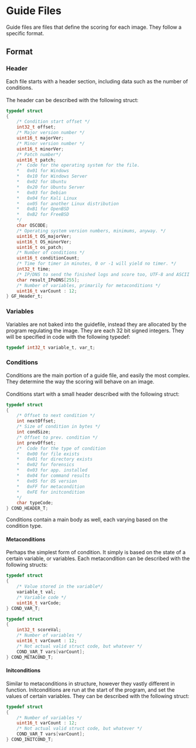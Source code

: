 # Guide Files

Guide files are files that define the scoring for each image. They follow a specific format.

## Format

### Header

Each file starts with a header section, including data such as the number of conditions. \
\
The header can be described with the following struct:
```C
typedef struct
{
    /* Condition start offset */
    int32_t offset;
    /* Major version number */
    uint16_t majorVer;
    /* Minor version number */
    uint16_t minorVer;
    /* Patch number*/
    uint16_t patch;
    /*  Code for the operating system for the file.
    *   0x01 for Windows
    *   0x10 for Windows Server
    *   0x02 for Ubuntu
    *   0x20 for Ubuntu Server
    *   0x03 for Debian
    *   0x04 for Kali Linux
    *   ox05 for another Linux distribution
    *   0xB1 for OpenBSD
    *   0xB2 for FreeBSD
    */
    char OSCODE;
    /* Operating system version numbers, minimums, anyway. */
    uint16_t OS_majorVer;
    uint16_t OS_minorVer;
    uint16_t os_patch;
    /* Number of conditions */
    uint16_t conditionCount;
    /* Time for timer in minutes, 0 or -1 will yield no timer. */
    int32_t time;
    /* IP/DNS to send the finished logs and score too, UTF-8 and ASCII only */
    char result_IPoDNS[255];
    /* Number of variables, primarily for metaconditions */
    uint16_t varCount : 12;
} GF_Header_t;
```

### Variables

Variables are not baked into the guidefile, instead they are allocated by the program regulating the image. They are each 32 bit signed integers. They will be specified in code with the following typedef:
```C
typedef int32_t variable_t, var_t;
```

### Conditions

Conditions are the main portion of a guide file, and easily the most complex. They determine the way the scoring will behave on an image. \
 \
Conditions start with a small header described with the following struct:
```C
typedef struct
{
    /* Offset to next condition */
    int nextOffset;
    /* Size of condition in bytes */
    int condSize;
    /* Offset to prev. condition */
    int prevOffset;
    /*  Code for the type of condition
    *   0x00 for file exists
    *   0x01 for directory exists
    *   0x02 for forensics
    *   0x03 for app. installed
    *   0x04 for command results
    *   0x05 for OS version
    *   0xFF for metacondition
    *   0xFE for initcondition
    */
    char typeCode;
} COND_HEADER_T;
```
Conditions contain a main body as well, each varying based on the condition type.

#### Metaconditions

Perhaps the simplest form of condition. It simply is based on the state of a certain variable, or variables. Each metacondition can be described with the following structs:
```C
typedef struct
{
    /* Value stored in the variable*/
    variable_t val;
    /* Variable code */
    uint16_t varCode;
} COND_VAR_T;

typedef struct
{
    int32_t scoreVal;
    /* Number of variables */
    uint16_t varCount : 12;
    /* Not actual valid struct code, but whatever */
    COND_VAR_T vars[varCount];
} COND_METACOND_T;
```

#### Initconditions

Similar to metaconditions in structure, however they vastly different in function. Initconditions are run at the start of the program, and set the values of certain variables. They can be described with the following struct:

```C
typedef struct
{
    /* Number of variables */
    uint16_t varCount : 12;
    /* Not actual valid struct code, but whatever */
    COND_VAR_T vars[varCount];
} COND_INITCOND_T;
```